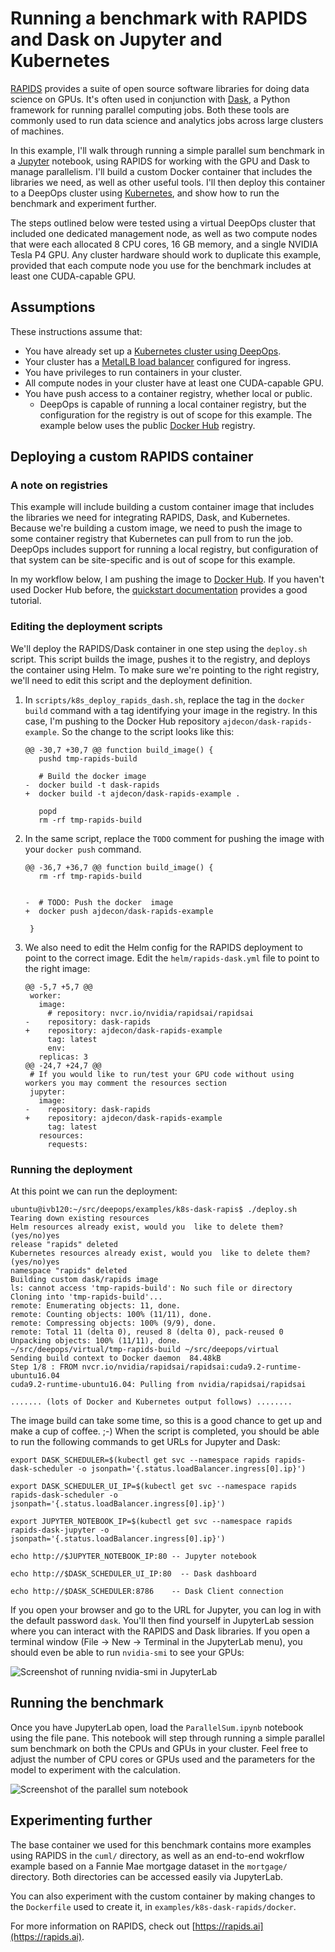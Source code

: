 Running a benchmark with RAPIDS and Dask on Jupyter and Kubernetes
==================================================================

[RAPIDS](https://rapids.ai/) provides a suite of open source software libraries for doing data science on GPUs.
It's often used in conjunction with [Dask](https://dask.org/), a Python framework for running parallel computing jobs.
Both these tools are commonly used to run data science and analytics jobs across large clusters of machines.

In this example, I'll walk through running a simple parallel sum benchmark in a  [Jupyter](https://jupyter.org/) notebook, using RAPIDS for working with the GPU and Dask to manage parallelism.
I'll build a custom Docker container that includes the libraries we need, as well as other useful tools.
I'll then deploy this container to a DeepOps cluster using [Kubernetes](https://kubernetes.io/), and show how to run the benchmark and experiment further.

The steps outlined below were tested using a virtual DeepOps cluster that included one dedicated management node, as well as two compute nodes that were each allocated 8 CPU cores, 16 GB memory, and a single NVIDIA Tesla P4 GPU.
Any cluster hardware should work to duplicate this example, provided that each compute node you use for the benchmark includes at least one CUDA-capable GPU.

## Assumptions

These instructions assume that:

* You have already set up a [Kubernetes cluster using DeepOps](/docs/kubernetes-cluster.md).
* Your cluster has a [MetalLB load balancer](/docs/ingress.md) configured for ingress.
* You have privileges to run containers in your cluster.
* All compute nodes in your cluster have at least one CUDA-capable GPU.
* You have push access to a container registry, whether local or public.
    * DeepOps is capable of running a local container registry, but the configuration for the registry  is out of scope for this example. The example below uses the public [Docker Hub](https://hub.docker.com) registry.

## Deploying a custom RAPIDS container

### A note on registries

This example will include building a custom container image that includes the libraries we need for integrating RAPIDS, Dask, and Kubernetes.
Because we're building a custom image, we need to push the image to some container registry that Kubernetes can pull from to run the job.
DeepOps includes support for running a local registry, but configuration of that system can be site-specific and is out of scope for this example.

In my workflow below, I am pushing the image to [Docker Hub](https://hub.docker.com).
If you haven't used Docker Hub before, the [quickstart documentation](https://docs.docker.com/docker-hub/) provides a good tutorial.

### Editing the deployment scripts

We'll deploy the RAPIDS/Dask container in one step using the `deploy.sh` script.
This script builds the image, pushes it to the registry, and deploys the container using Helm.
To make sure we're pointing to the right registry, we'll need to edit this script and the deployment definition.

1. In `scripts/k8s_deploy_rapids_dash.sh`, replace the tag in the `docker build` command with a tag identifying your image in the registry.
    In this case, I'm pushing to the Docker Hub repository `ajdecon/dask-rapids-example`.
    So the change to the script looks like this:
    ```
    @@ -30,7 +30,7 @@ function build_image() {
       pushd tmp-rapids-build
    
       # Build the docker image
    -  docker build -t dask-rapids
    +  docker build -t ajdecon/dask-rapids-example .
    
       popd
       rm -rf tmp-rapids-build
    ```
1. In the same script, replace the `TODO` comment for pushing the image with your `docker push` command.
    ```
    @@ -36,7 +36,7 @@ function build_image() {
       rm -rf tmp-rapids-build
    
    
    -  # TODO: Push the docker  image
    +  docker push ajdecon/dask-rapids-example
    
     }
    ```
1. We also need to edit the Helm config for the RAPIDS deployment to point to the correct image.
    Edit the `helm/rapids-dask.yml` file to point to the right image:
    ```
    @@ -5,7 +5,7 @@
     worker:
       image:
         # repository: nvcr.io/nvidia/rapidsai/rapidsai
    -    repository: dask-rapids
    +    repository: ajdecon/dask-rapids-example
         tag: latest
         env:
       replicas: 3
    @@ -24,7 +24,7 @@
     # If you would like to run/test your GPU code without using workers you may comment the resources section
     jupyter:
       image:
    -    repository: dask-rapids
    +    repository: ajdecon/dask-rapids-example
         tag: latest
       resources:
         requests:
    ```

### Running the deployment

At this point we can run the deployment:

```
ubuntu@ivb120:~/src/deepops/examples/k8s-dask-rapis$ ./deploy.sh
Tearing down existing resources
Helm resources already exist, would you  like to delete them? (yes/no)yes
release "rapids" deleted
Kubernetes resources already exist, would you  like to delete them? (yes/no)yes
namespace "rapids" deleted
Building custom dask/rapids image
ls: cannot access 'tmp-rapids-build': No such file or directory
Cloning into 'tmp-rapids-build'...
remote: Enumerating objects: 11, done.
remote: Counting objects: 100% (11/11), done.
remote: Compressing objects: 100% (9/9), done.
remote: Total 11 (delta 0), reused 8 (delta 0), pack-reused 0
Unpacking objects: 100% (11/11), done.
~/src/deepops/virtual/tmp-rapids-build ~/src/deepops/virtual
Sending build context to Docker daemon  84.48kB
Step 1/8 : FROM nvcr.io/nvidia/rapidsai/rapidsai:cuda9.2-runtime-ubuntu16.04
cuda9.2-runtime-ubuntu16.04: Pulling from nvidia/rapidsai/rapidsai

....... (lots of Docker and Kubernetes output follows) ........
```

The image build can take some time, so this is a good chance to get up and make a cup of coffee. ;-)
When the script is completed, you should be able to run the following commands to get URLs for Jupyter and Dask:

```
export DASK_SCHEDULER=$(kubectl get svc --namespace rapids rapids-dask-scheduler -o jsonpath='{.status.loadBalancer.ingress[0].ip}')

export DASK_SCHEDULER_UI_IP=$(kubectl get svc --namespace rapids rapids-dask-scheduler -o jsonpath='{.status.loadBalancer.ingress[0].ip}')

export JUPYTER_NOTEBOOK_IP=$(kubectl get svc --namespace rapids rapids-dask-jupyter -o jsonpath='{.status.loadBalancer.ingress[0].ip}')

echo http://$JUPYTER_NOTEBOOK_IP:80 -- Jupyter notebook

echo http://$DASK_SCHEDULER_UI_IP:80  -- Dask dashboard

echo http://$DASK_SCHEDULER:8786    -- Dask Client connection
```

If you open your browser and go to the URL for Jupyter, you can log in with the default password `dask`.
You'll then find yourself in JupyterLab session where you can interact with the RAPIDS and Dask libraries.
If you open a terminal window (File -> New -> Terminal in the JupyterLab menu), you should even be able to run `nvidia-smi` to see your GPUs:

![Screenshot of running nvidia-smi in JupyterLab](/examples/k8s-dask-rapids/jupyterlab-nvsmi.png "Screenshot of running nvidia-smi in JupyterLab")

## Running the benchmark

Once you have JupyterLab open, load the `ParallelSum.ipynb` notebook using the file pane.
This notebook will step through running a simple parallel sum benchmark on both the CPUs and GPUs in your cluster.
Feel free to adjust the number of CPU cores or GPUs used and the parameters for the model to experiment with the calculation.

![Screenshot of the parallel sum notebook](/examples/k8s-dask-rapids/parallel-sum.png "Screenshot of the parallel sum notebook")

## Experimenting further

The base container we used for this benchmark contains more examples using RAPIDS in the `cuml/` directory,
as well as an end-to-end wokrflow example based on a Fannie Mae mortgage dataset in the `mortgage/` directory.
Both directories can be accessed easily via JupyterLab.

You can also experiment with the custom container by making changes to the `Dockerfile` used to create it,
in `examples/k8s-dask-rapids/docker`.

For more information on RAPIDS, check out [https://rapids.ai](https://rapids.ai).
